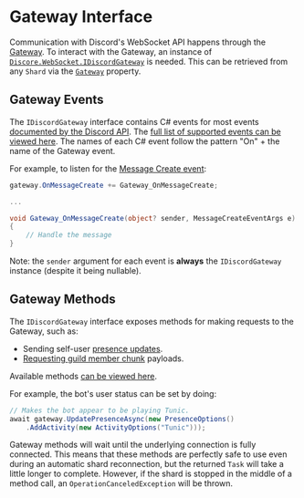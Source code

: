 # Gateway Interface
Communication with Discord's WebSocket API happens through the [Gateway](https://discord.com/developers/docs/topics/gateway). To interact with the Gateway, an instance of [`Discore.WebSocket.IDiscordGateway`](xref:Discore.WebSocket.IDiscordGateway) is needed. This can be retrieved from any `Shard` via the [`Gateway`](xref:Discore.WebSocket.Shard.Gateway) property.

## Gateway Events
The `IDiscordGateway` interface contains C# events for most events [documented by the Discord API](https://discord.com/developers/docs/topics/gateway-events#receive-events). The [full list of supported events can be viewed here](xref:Discore.WebSocket.IDiscordGateway#events). The names of each C# event follow the pattern "On" + the name of the Gateway event.

For example, to listen for the [Message Create event](https://discord.com/developers/docs/topics/gateway-events#message-create):

```csharp
gateway.OnMessageCreate += Gateway_OnMessageCreate;

...

void Gateway_OnMessageCreate(object? sender, MessageCreateEventArgs e)
{
    // Handle the message
}
```

Note: the `sender` argument for each event is **always** the `IDiscordGateway` instance (despite it being nullable).

## Gateway Methods
The `IDiscordGateway` interface exposes methods for making requests to the Gateway, such as:
- Sending self-user [presence updates](https://discord.com/developers/docs/topics/gateway-events#update-presence).
- [Requesting guild member chunk](https://discord.com/developers/docs/topics/gateway-events#request-guild-members) payloads.

Available methods [can be viewed here](xref:Discore.WebSocket.IDiscordGateway#methods).

For example, the bot's user status can be set by doing:
```csharp
// Makes the bot appear to be playing Tunic.
await gateway.UpdatePresenceAsync(new PresenceOptions()
    .AddActivity(new ActivityOptions("Tunic")));
```

Gateway methods will wait until the underlying connection is fully connected. This means that these methods are perfectly safe to use even during an automatic shard reconnection, but the returned `Task` will take a little longer to complete. However, if the shard is stopped in the middle of a method call, an `OperationCanceledException` will be thrown.